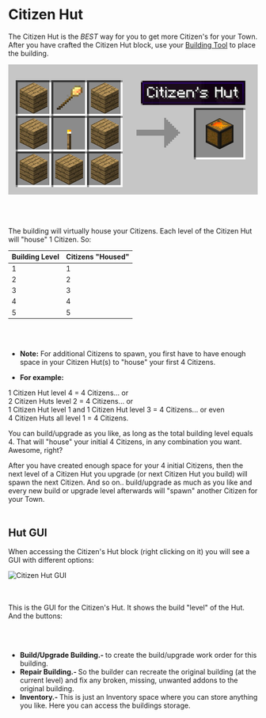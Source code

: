 # Citizen Hut

The Citizen Hut is the *BEST* way for you to get more Citizen's for your Town. After you have crafted the Citizen Hut block, use your [Building Tool](../../source/tutorials/building_tool) to place the building. 

<p style="text-align:center;"><img src="../../assets/images/Buildings/citizen_recipe.png" alt="Citizen Hut Recipe"></p>
<br><br>

The building will virtually house your Citizens. Each level of the Citizen Hut will "house" 1 Citizen. So: 


| Building Level | Citizens "Housed" |
| ----- | ----- |
| 1 | 1 |
| 2 | 2 |
| 3 | 3 |
| 4 | 4 |
| 5 | 5 |

<br><br>
- **Note:** For additional Citizens to spawn, you first have to have enough space in your Citizen Hut(s) to "house" your first 4 Citizens.

- **For example:** 
<p>1 Citizen Hut level 4 = 4 Citizens... or<br>
2 Citizen Huts level 2 = 4 Citizens... or<br>
1 Citizen Hut level 1 and 1 Citizen Hut level 3 = 4 Citizens... or even<br>
4 Citizen Huts all level 1 = 4 Citizens.</p>

You can build/upgrade as you like, as long as the total building level equals 4. That will "house" your initial 4 Citizens, in any combination you want. Awesome, right?

After you have created enough space for your 4 initial Citizens, then the next level of a Citizen Hut you upgrade (or next Citizen Hut you build) will spawn the next Citizen. And so on.. build/upgrade as much as you like and every new build or upgrade level afterwards will "spawn" another Citizen for your Town. 
<br><br>

## Hut GUI

When accessing the Citizen's Hut block (right clicking on it) you will see a GUI with different options:

<div class="row">
  <div class="col-sm-12 col-md">
    <img src="../../assets/images/gui/citizenhutgui.png" class="img-fluid mx-auto" alt="Citizen Hut GUI">
  </div>
  <div class="col-sm-12 col-md">
    <br>
    <br>
    <p> This is the GUI for the Citizen's Hut. It shows the build "level" of the Hut. And the buttons:</p>
    <br>
    <br>
    <ul>
      <li><strong>Build/Upgrade Building.- </strong>to create the build/upgrade work order for this building.</li>
      <li><strong>Repair Building.- </strong> So the builder can recreate the original building (at the current level) and fix any broken, missing, unwanted addons to the original building.</li>
      <li><strong>Inventory.- </strong>This is just an Inventory space where you can store anything you like. Here you can access the buildings storage.</li>
    </ul>
  </div>
</div>
